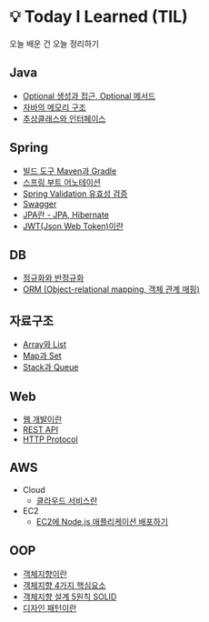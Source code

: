 # 💡 Today I Learned (TIL)
오늘 배운 건 오늘 정리하기

## Java
- [Optional 생성과 접근, Optional 메서드](https://github.com/heewonim131/TIL/blob/main/Java/Optional.md)
- [자바의 메모리 구조](https://github.com/heewonim131/TIL/blob/main/Java/%EC%9E%90%EB%B0%94%EC%9D%98%20%EB%A9%94%EB%AA%A8%EB%A6%AC%20%EA%B5%AC%EC%A1%B0.md)
- [추상클래스와 인터페이스](https://github.com/heewonim131/TIL/blob/main/Java/%EC%B6%94%EC%83%81%ED%81%B4%EB%9E%98%EC%8A%A4%EC%99%80%20%EC%9D%B8%ED%84%B0%ED%8E%98%EC%9D%B4%EC%8A%A4.md)

## Spring
- [빌드 도구 Maven과 Gradle](https://github.com/heewonim131/TIL/blob/main/Spring/%EB%B9%8C%EB%93%9C%20%EB%8F%84%EA%B5%AC%20Maven%EA%B3%BC%20Gradle.mdd)
- [스프링 부트 어노테이션](https://github.com/heewonim131/TIL/blob/main/Spring/%EC%8A%A4%ED%94%84%EB%A7%81%20%EB%B6%80%ED%8A%B8%20%EC%96%B4%EB%85%B8%ED%85%8C%EC%9D%B4%EC%85%98.md)
- [Spring Validation 유효성 검증](https://github.com/heewonim131/TIL/blob/main/Spring/Validation.md)
- [Swagger](https://github.com/heewonim131/TIL/blob/main/Spring/Swagger.md)
- [JPA란 - JPA, Hibernate](https://github.com/heewonim131/TIL/blob/main/Spring/JPA.md)
- [JWT(Json Web Token)이란](https://github.com/heewonim131/TIL/blob/main/Spring/JWT.md)

## DB
- [정규화와 반정규화](https://github.com/heewonim131/TIL/blob/main/DB/%EC%A0%95%EA%B7%9C%ED%99%94%EC%99%80%20%EB%B0%98%EC%A0%95%EA%B7%9C%ED%99%94.md)
- [ORM (Object-relational mapping, 객체 관계 매핑)](https://github.com/heewonim131/TIL/blob/main/DB/ORM.md)

## 자료구조
- [Array와 List](https://github.com/heewonim131/TIL/blob/main/%EC%9E%90%EB%A3%8C%EA%B5%AC%EC%A1%B0/Array%EC%99%80%20List.md)
- [Map과 Set](https://github.com/heewonim131/TIL/blob/main/%EC%9E%90%EB%A3%8C%EA%B5%AC%EC%A1%B0/Map%EA%B3%BC%20Set.md)
- [Stack과 Queue](https://github.com/heewonim131/TIL/blob/main/%EC%9E%90%EB%A3%8C%EA%B5%AC%EC%A1%B0/Stack%EA%B3%BC%20Queue.md)

## Web
- [웹 개발이란](https://github.com/heewonim131/TIL/blob/main/Web/%EC%9B%B9%20%EA%B0%9C%EB%B0%9C%EC%9D%B4%EB%9E%80.md)
- [REST API](https://github.com/heewonim131/TIL/blob/main/Web/REST%20API.md)
- [HTTP Protocol](https://github.com/heewonim131/TIL/blob/main/Web/HTTP%20Protocol.md)

## AWS
- Cloud
  - [클라우드 서비스란](https://github.com/heewonim131/TIL/blob/main/AWS/Cloud/%ED%81%B4%EB%9D%BC%EC%9A%B0%EB%93%9C%20%EC%84%9C%EB%B9%84%EC%8A%A4%EB%9E%80%3F.md)
- EC2
  - [EC2에 Node.js 애플리케이션 배포하기](https://github.com/heewonim131/TIL/blob/main/AWS/EC2/EC2%EC%97%90%20Node.js%20%EC%95%A0%ED%94%8C%EB%A6%AC%EC%BC%80%EC%9D%B4%EC%85%98%20%EB%B0%B0%ED%8F%AC%ED%95%98%EA%B8%B0.md)

## OOP
- [객체지향이란](https://github.com/heewonim131/TIL/blob/main/OOP/%EA%B0%9D%EC%B2%B4%EC%A7%80%ED%96%A5%EC%9D%B4%EB%9E%80%3F.md)
- [객체지향 4가지 핵심요소](https://github.com/heewonim131/TIL/blob/main/OOP/%EA%B0%9D%EC%B2%B4%EC%A7%80%ED%96%A5%204%EA%B0%80%EC%A7%80%20%ED%95%B5%EC%8B%AC%EC%9A%94%EC%86%8C.md)
- [객체지향 설계 5원칙 SOLID](https://github.com/heewonim131/TIL/blob/main/OOP/%EA%B0%9D%EC%B2%B4%EC%A7%80%ED%96%A5%20%EC%84%A4%EA%B3%84%205%EC%9B%90%EC%B9%99%20SOLID.md)
- [디자인 패턴이란](https://github.com/heewonim131/TIL/blob/main/OOP/%EB%94%94%EC%9E%90%EC%9D%B8%20%ED%8C%A8%ED%84%B4%EC%9D%B4%EB%9E%80.md)


